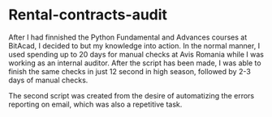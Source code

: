 # Rental-contracts-audit

After I had finnished the Python Fundamental and Advances courses at BitAcad, I decided to but my knowledge into action. 
In the normal manner, I used spending up to 20 days for manual checks at Avis Romania while I was working as an internal auditor.
After the script has been made, I was able to finish the same checks in just 12 second in high season, followed by 2-3 days of manual checks.

The second script was created from the desire of automatizing the errors reporting on email, which was also a repetitive task.
